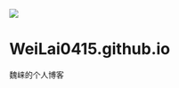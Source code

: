 ![](http://img.netbian.com/file/2021/0816/12204460de09b2db8eb1f4d3c2e724d9.jpg)
# WeiLai0415.github.io
魏崃的个人博客
